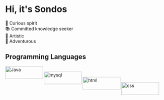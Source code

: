 <h1>Hi, it's Sondos</h1>
<div>
<p style="text-align: justify;">
   💫 Curious spirit <br />
   📚 Committed knowledge seeker <br />
   🎨 Artistic  <br />
   🤩 Adventurous  <br />
    <p>
</div>

<h2>Programming Languages</h2>
<div>
   <img align="left" alt="Java" width="120px" height="40px" src="https://img.shields.io/badge/Java-ED8B00?style=for-the-badge&logo=java&logoColor=white"></br>
   <img align="left" alt="mysql" width="120px" height="40px" src="https://img.shields.io/badge/MySQL-005C84?style=for-the-badge&logo=mysql&logoColor=white"></br>
   <img align="left" alt="html" width="120px" height="40px" src="https://img.shields.io/badge/HTML5-E34F26?style=for-the-badge&logo=html5&logoColor=white"></br>
   <img align="left" alt="css" width="120px" height="40px" src="https://img.shields.io/badge/CSS3-1572B6?style=for-the-badge&logo=css3&logoColor=white"></br>
</div>

 <!---
sondosaabed/sondosaabed is a ✨ special ✨ repository because its `README.md` (this file) appears on your GitHub profile.
You can click the Preview link to take a look at your changes.
--->
